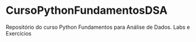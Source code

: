 # CursoPythonFundamentosDSA
Repositório do curso Python Fundamentos para Análise de Dados. Labs e Exercícios 
